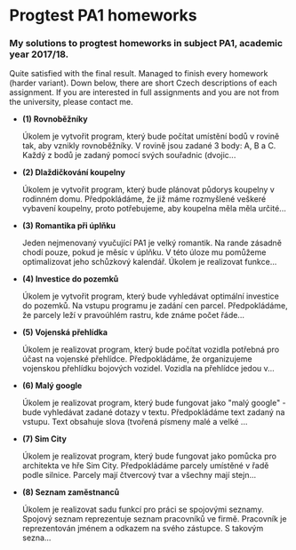 # Progtest PA1 homeworks

### My solutions to progtest homeworks in subject PA1, academic year 2017/18.


Quite satisfied with the final result. Managed to finish every homework (harder variant). Down below, there are short Czech descriptions of each assignment. If you are interested in full assignments and you are not from the university, please contact me.

 - **(1) Rovnoběžníky**
    
    Úkolem je vytvořit program, který bude počítat umístění bodů v rovině tak, aby vznikly rovnoběžníky. V rovině jsou zadané 3 body: A, B a C. Každý z bodů je zadaný pomocí svých souřadnic (dvojic...
     
 - **(2) Dlaždičkování koupelny**
    
    Úkolem je vytvořit program, který bude plánovat půdorys koupelny v rodinném domu. Předpokládáme, že již máme rozmyšlené veškeré vybavení koupelny, proto potřebujeme, aby koupelna měla měla určité...
    
 - **(3) Romantika při úplňku**
    
    Jeden nejmenovaný vyučující PA1 je velký romantik. Na rande zásadně chodí pouze, pokud je měsíc v úplňku. V této úloze mu pomůžeme optimalizovat jeho schůzkový kalendář. Úkolem je realizovat funkce...
    
 - **(4) Investice do pozemků**
    
    Úkolem je vytvořit program, který bude vyhledávat optimální investice do pozemků. Na vstupu programu je zadání cen parcel. Předpokládáme, že parcely leží v pravoúhlém rastru, kde známe počet řáde...
    
 - **(5) Vojenská přehlídka**
    
    Úkolem je realizovat program, který bude počítat vozidla potřebná pro účast na vojenské přehlídce. Předpokládáme, že organizujeme vojenskou přehlídku bojových vozidel. Vozidla na přehlídce jedou v...
    
 - **(6) Malý google**
    
    Úkolem je realizovat program, který bude fungovat jako "malý google" - bude vyhledávat zadané dotazy v textu. Předpokládáme text zadaný na vstupu. Text obsahuje slova (tvořená písmeny malé a velké ...
   
 - **(7) Sim City**
    
    Úkolem je realizovat program, který bude fungovat jako pomůcka pro architekta ve hře Sim City. Předpokládáme parcely umístěné v řadě podle silnice. Parcely mají čtvercový tvar a všechny mají stejn...
    
 - **(8) Seznam zaměstnanců**
    
    Úkolem je realizovat sadu funkcí pro práci se spojovými seznamy. Spojový seznam reprezentuje seznam pracovníků ve firmě. Pracovník je reprezentován jménem a odkazem na svého zástupce. S takovým sezna...
